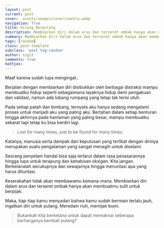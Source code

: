 ```yaml
---
layout: post
current: post
cover:  assets/images/cover/soetta.webp
navigation: True
title: Hilang Berpulang
description: Membiarkan diri dalam arus dan terseret ombak hanya akan membuatmu sulit untuk berpijak.
summary: Membiarkan diri dalam arus dan terseret ombak hanya akan membuatmu sulit untuk berpijak. Bukankah kita berkelana untuk dapat memaknai seberapa berharganya kembali pulang?
tags: [random]
class: post-template
subclass: 'post tag-random'
author: sigit
comments: true
mathjax:
---
```


Maaf karena sudah lupa mengingat..

Berjalan dengan membiarkan diri disibukkan oleh berbagai distraksi mampu membuatku hidup seperti sebagaimana layaknya hidup demi pengakuan dan validasi, namun ada lubang rumpang yang tetap tak terisi utuh.

Pada setiap patah dan bimbang, ternyata aku hanya sedang mengalami proses untuk menjadi aku yang paling aku. Bertahan dalam setiap benturan hingga akhirnya pada hantaman yang paling besar, mampu membuatku sekarat tapi tetap ku bisa berdiri lagi.

> Lost for many times, just to be found for many times.

Katanya, manusia serta dampak dari keputusan yang terlibat dengan dirinya merupakan suatu pengalaman yang sangat menagih untuk diselami.

Seorang penyelam handal bisa saja terlarut dalam rasa penasarannya hingga lupa untuk terapung dan kehabisan oksigen. Kita jangan. Berkelanalah secukupnya dan sewajarnya hingga menuntasi apa yang harus dituntasi.

Keserakahan tidak akan membawamu kemana-mana. Membiarkan diri dalam arus dan terseret ombak hanya akan membuatmu sulit untuk berpijak.

Maka, tiap-tiap kamu menyadari bahwa kamu sudah bermain terlalu jauh, ingatkan diri untuk pulang. Meredam riuh, memijak bumi.

> Bukankah kita berkelana untuk dapat memaknai seberapa berharganya kembali pulang?